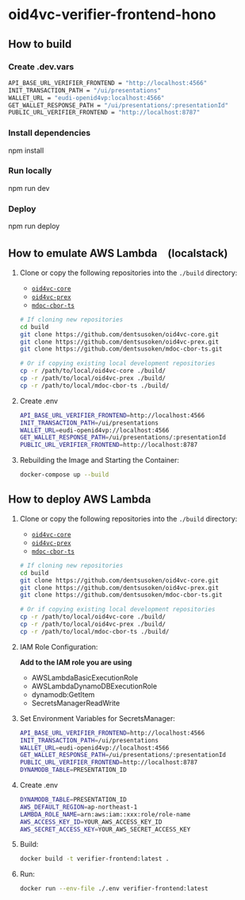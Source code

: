 # oid4vc-verifier-frontend-hono

## How to build

### Create .dev.vars

```bash
API_BASE_URL_VERIFIER_FRONTEND = "http://localhost:4566"
INIT_TRANSACTION_PATH = "/ui/presentations"
WALLET_URL = "eudi-openid4vp:localhost:4566"
GET_WALLET_RESPONSE_PATH = "/ui/presentations/:presentationId"
PUBLIC_URL_VERIFIER_FRONTEND = "http://localhost:8787"
```

### Install dependencies

npm install

### Run locally

npm run dev

### Deploy

npm run deploy

## How to emulate AWS Lambda　(localstack)

1. Clone or copy the following repositories into the `./build` directory:
   - [`oid4vc-core`](https://github.com/dentsusoken/oid4vc-core.git)
   - [`oid4vc-prex`](https://github.com/dentsusoken/oid4vc-prex.git)
   - [`mdoc-cbor-ts`](https://github.com/dentsusoken/mdoc-cbor-ts.git)

   ```bash
   # If cloning new repositories
   cd build
   git clone https://github.com/dentsusoken/oid4vc-core.git
   git clone https://github.com/dentsusoken/oid4vc-prex.git
   git clone https://github.com/dentsusoken/mdoc-cbor-ts.git
   
   # Or if copying existing local development repositories
   cp -r /path/to/local/oid4vc-core ./build/
   cp -r /path/to/local/oid4vc-prex ./build/
   cp -r /path/to/local/mdoc-cbor-ts ./build/
   ```
2. Create .env
    ```bash
   API_BASE_URL_VERIFIER_FRONTEND=http://localhost:4566
   INIT_TRANSACTION_PATH=/ui/presentations
   WALLET_URL=eudi-openid4vp://localhost:4566
   GET_WALLET_RESPONSE_PATH=/ui/presentations/:presentationId
   PUBLIC_URL_VERIFIER_FRONTEND=http://localhost:8787
    ```

3. Rebuilding the Image and Starting the Container:
   ```bash
   docker-compose up --build
   ```

## How to deploy AWS Lambda

1. Clone or copy the following repositories into the `./build` directory:
   - [`oid4vc-core`](https://github.com/dentsusoken/oid4vc-core.git)
   - [`oid4vc-prex`](https://github.com/dentsusoken/oid4vc-prex.git)
   - [`mdoc-cbor-ts`](https://github.com/dentsusoken/mdoc-cbor-ts.git)

   ```bash
   # If cloning new repositories
   cd build
   git clone https://github.com/dentsusoken/oid4vc-core.git
   git clone https://github.com/dentsusoken/oid4vc-prex.git
   git clone https://github.com/dentsusoken/mdoc-cbor-ts.git
   
   # Or if copying existing local development repositories
   cp -r /path/to/local/oid4vc-core ./build/
   cp -r /path/to/local/oid4vc-prex ./build/
   cp -r /path/to/local/mdoc-cbor-ts ./build/
   ```

2. IAM Role Configuration:

   **Add to the IAM role you are using**

   * AWSLambdaBasicExecutionRole
   * AWSLambdaDynamoDBExecutionRole
   * dynamodb:GetItem
   * SecretsManagerReadWrite

3. Set Environment Variables for SecretsManager:

   ```bash
   API_BASE_URL_VERIFIER_FRONTEND=http://localhost:4566
   INIT_TRANSACTION_PATH=/ui/presentations
   WALLET_URL=eudi-openid4vp://localhost:4566
   GET_WALLET_RESPONSE_PATH=/ui/presentations/:presentationId
   PUBLIC_URL_VERIFIER_FRONTEND=http://localhost:8787
   DYNAMODB_TABLE=PRESENTATION_ID
   ```

4. Create .env

    ```bash
   DYNAMODB_TABLE=PRESENTATION_ID
   AWS_DEFAULT_REGION=ap-northeast-1
   LAMBDA_ROLE_NAME=arn:aws:iam::xxx:role/role-name
   AWS_ACCESS_KEY_ID=YOUR_AWS_ACCESS_KEY_ID
   AWS_SECRET_ACCESS_KEY=YOUR_AWS_SECRET_ACCESS_KEY
   ```

5. Build:

   ```bash
   docker build -t verifier-frontend:latest .
   ```

6. Run:

   ```bash
   docker run --env-file ./.env verifier-frontend:latest
   ```
